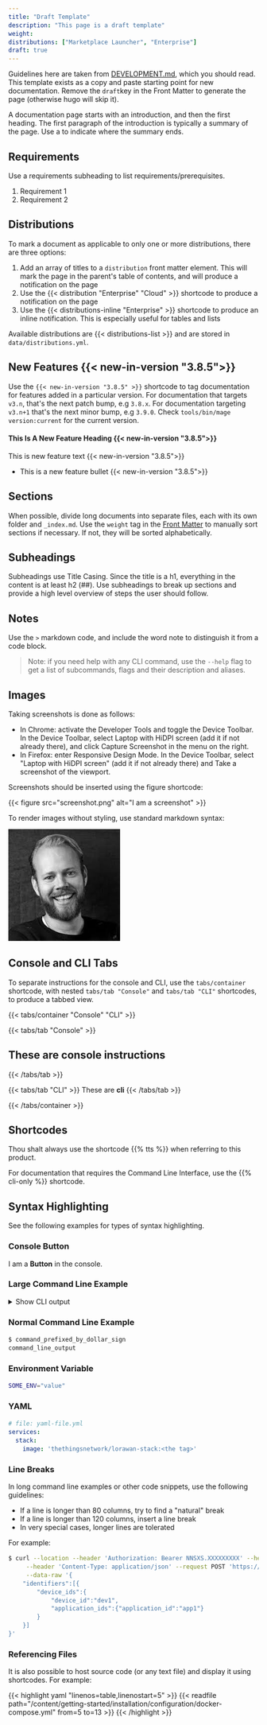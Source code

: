 ```yaml
---
title: "Draft Template"
description: "This page is a draft template"
weight: 
distributions: ["Marketplace Launcher", "Enterprise"]
draft: true
---
```


Guidelines here are taken from [DEVELOPMENT.md](https://github.com/TheThingsNetwork/lorawan-stack/blob/default/DEVELOPMENT.md), which you should read. This template exists as a copy and paste starting point for new documentation. Remove the `draft`key in the Front Matter to generate the page (otherwise hugo will skip it).

A documentation page starts with an introduction, and then the first heading. The first paragraph of the introduction is typically a summary of the page. Use a <!--more--> to indicate where the summary ends.

<!--more-->

## Requirements

Use a requirements subheading to list requirements/prerequisites.

1. Requirement 1
2. Requirement 2

## Distributions

To mark a document as applicable to only one or more distributions, there are three options:

1. Add an array of titles to a `distribution` front matter element. This will mark the page in the parent's table of contents, and will produce a notification on the page
2. Use the {{< distribution "Enterprise" "Cloud" >}} shortcode to produce a notification on the page
3. Use the {{< distributions-inline "Enterprise" >}} shortcode to produce an inline notification. This is especially useful for tables and lists

Available distributions are {{< distributions-list >}} and are stored in `data/distributions.yml`.

## New Features {{< new-in-version "3.8.5">}}

Use the `{{< new-in-version "3.8.5" >}}` shortcode to tag documentation for features added in a particular version. For documentation that targets `v3.n`, that's the next patch bump, e.g `3.8.x`. For documentation targeting `v3.n+1` that's the next minor bump, e.g `3.9.0`. Check `tools/bin/mage version:current` for the current version.

#### This Is A New Feature Heading {{< new-in-version "3.8.5">}}

This is new feature text {{< new-in-version "3.8.5">}}

- This is a new feature bullet {{< new-in-version "3.8.5">}}

## Sections

When possible, divide long documents into separate files, each with its own folder and `_index.md`. Use the `weight` tag in the [Front Matter](https://gohugo.io/content-management/front-matter/) to manually sort sections if necessary. If not, they will be sorted alphabetically.

## Subheadings

Subheadings use Title Casing. Since the title is a h1, everything in the content is at least h2 (##). Use subheadings to break up sections and provide a high level overview of steps the user should follow.

## Notes

Use the `>` markdown code, and include the word note to distinguish it from a code block.

>Note: if you need help with any CLI command, use the `--help` flag to get a list of subcommands, flags and their description and aliases.

## Images

Taking screenshots is done as follows:
- In Chrome: activate the Developer Tools and toggle the Device Toolbar. In the Device Toolbar, select Laptop with HiDPI screen (add it if not already there), and click Capture Screenshot in the menu on the right.
- In Firefox: enter Responsive Design Mode. In the Device Toolbar, select "Laptop with HiDPI screen" (add it if not already there) and Take a screenshot of the viewport.

Screenshots should be inserted using the figure shortcode:

{{< figure src="screenshot.png" alt="I am a screenshot" >}}

To render images without styling, use standard markdown syntax:

![I am a picture of Wienke](wienke.jpeg)

## Console and CLI Tabs

To separate instructions for the console and CLI, use the `tabs/container` shortcode, with nested `tabs/tab "Console"` and `tabs/tab "CLI"` shortcodes, to produce a tabbed view.

{{< tabs/container "Console" "CLI" >}}

{{< tabs/tab "Console" >}}
## These are console instructions
{{< /tabs/tab >}}

{{< tabs/tab "CLI" >}}
These are **cli**
{{< /tabs/tab >}}

{{< /tabs/container >}}

## Shortcodes

Thou shalt always use the shortcode {{% tts %}} when referring to this product.

For documentation that requires the Command Line Interface, use the {{% cli-only %}} shortcode.

## Syntax Highlighting

See the following examples for types of syntax highlighting.

### Console Button

I am a **Button** in the console.

### Large Command Line Example

<details><summary>Show CLI output</summary>
```bash
command_line_output_line_1
command_line_output_line_2
```
</details>

### Normal Command Line Example

```bash
$ command_prefixed_by_dollar_sign
command_line_output
```

### Environment Variable

```bash
SOME_ENV="value"
```

### YAML

```yaml
# file: yaml-file.yml
services:
  stack:
    image: 'thethingsnetwork/lorawan-stack:<the tag>'
```

### Line Breaks

In long command line examples or other code snippets, use the following guidelines:

- If a line is longer than 80 columns, try to find a "natural" break
- If a line is longer than 120 columns, insert a line break
- In very special cases, longer lines are tolerated

For example:

```bash
$ curl --location --header 'Authorization: Bearer NNSXS.XXXXXXXXX' --header 'Accept: application/json' \
     --header 'Content-Type: application/json' --request POST 'https://thethings.example.com/api/v3/events' \
     --data-raw '{
    "identifiers":[{
        "device_ids":{
            "device_id":"dev1",
            "application_ids":{"application_id":"app1"}
        }
    }]
}'
```

### Referencing Files

It is also possible to host source code (or any text file) and display it using shortcodes. For example:

{{< highlight yaml "linenos=table,linenostart=5" >}}
{{< readfile path="/content/getting-started/installation/configuration/docker-compose.yml" from=5 to=13 >}}
{{< /highlight >}}
